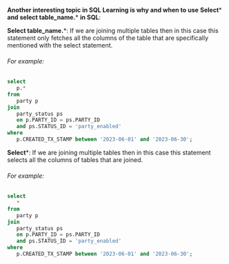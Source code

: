 **Another interesting topic in SQL Learning is why and when to use** **Select*** **and select table_name.*** **in SQL**:

**Select table_name.***:
If we are joining multiple tables then in this case this statement only fetches all the columns of the table that are specifically mentioned with the select statement.

###### For example:
```sql
select
   p.*
from 
   party p
join 
   party_status ps 
   on p.PARTY_ID = ps.PARTY_ID
   and ps.STATUS_ID = 'party_enabled'
where 
   p.CREATED_TX_STAMP between '2023-06-01' and '2023-06-30';
```
**Select***: If we are joining multiple tables then in this case this statement selects all the columns of tables that are joined.

###### For example:
```sql
select
   *
from 
   party p
join 
   party_status ps 
   on p.PARTY_ID = ps.PARTY_ID
   and ps.STATUS_ID = 'party_enabled'
where 
   p.CREATED_TX_STAMP between '2023-06-01' and '2023-06-30';
```



